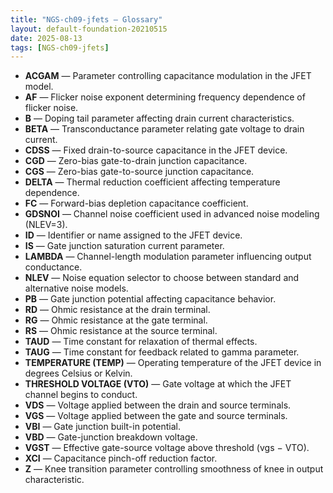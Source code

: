 ```yaml
---
title: "NGS-ch09-jfets — Glossary"
layout: default-foundation-20210515
date: 2025-08-13
tags: [NGS-ch09-jfets]
---
```


- **ACGAM** — Parameter controlling capacitance modulation in the JFET model.  
- **AF** — Flicker noise exponent determining frequency dependence of flicker noise.  
- **B** — Doping tail parameter affecting drain current characteristics.  
- **BETA** — Transconductance parameter relating gate voltage to drain current.  
- **CDSS** — Fixed drain-to-source capacitance in the JFET device.  
- **CGD** — Zero-bias gate-to-drain junction capacitance.  
- **CGS** — Zero-bias gate-to-source junction capacitance.  
- **DELTA** — Thermal reduction coefficient affecting temperature dependence.  
- **FC** — Forward-bias depletion capacitance coefficient.  
- **GDSNOI** — Channel noise coefficient used in advanced noise modeling (NLEV=3).  
- **ID** — Identifier or name assigned to the JFET device.  
- **IS** — Gate junction saturation current parameter.  
- **LAMBDA** — Channel-length modulation parameter influencing output conductance.  
- **NLEV** — Noise equation selector to choose between standard and alternative noise models.  
- **PB** — Gate junction potential affecting capacitance behavior.  
- **RD** — Ohmic resistance at the drain terminal.  
- **RG** — Ohmic resistance at the gate terminal.  
- **RS** — Ohmic resistance at the source terminal.  
- **TAUD** — Time constant for relaxation of thermal effects.  
- **TAUG** — Time constant for feedback related to gamma parameter.  
- **TEMPERATURE (TEMP)** — Operating temperature of the JFET device in degrees Celsius or Kelvin.  
- **THRESHOLD VOLTAGE (VTO)** — Gate voltage at which the JFET channel begins to conduct.  
- **VDS** — Voltage applied between the drain and source terminals.  
- **VGS** — Voltage applied between the gate and source terminals.  
- **VBI** — Gate junction built-in potential.  
- **VBD** — Gate-junction breakdown voltage.  
- **VGST** — Effective gate-source voltage above threshold (vgs − VTO).  
- **XCI** — Capacitance pinch-off reduction factor.  
- **Z** — Knee transition parameter controlling smoothness of knee in output characteristic.

